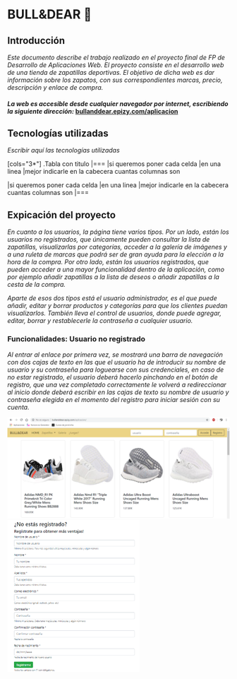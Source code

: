 # BULL&DEAR :boot:

## Introducción
 _Este documento describe el trabajo realizado en el proyecto final de FP de Desarrollo de Aplicaciones Web. El proyecto consiste en el desarrollo web de una tienda de zapatillas deportivas. El objetivo de dicha web es dar información sobre los zapatos, con sus correspondientes marcas, precio, descripción y enlace de compra._

#### _La web es accesible desde cualquier navegador por internet, escribiendo la siguiente dirección:_ [bullanddear.epizy.com/aplicacion](http://bullanddear.epizy.com/documentacion)

## Tecnologías utilizadas
 _Escribir aquí las tecnologías utilizadas_
 
[cols="3*"]
.Tabla con titulo
|===
|si queremos poner cada celda
|en una linea
|mejor indicarle en la cabecera cuantas columnas son

|si queremos poner cada celda
|en una linea
|mejor indicarle en la cabecera cuantas columnas son
|===

## Expicación del proyecto
 _En cuanto a los usuarios, la página tiene varios tipos. Por un lado, están los usuarios no registrados, que únicamente pueden consultar la lista de zapatillas, visualizarlas por categorías, acceder a la galería de imágenes y a una ruleta de marcas que podrá ser de gran ayuda para la elección a la hora de la compra. Por otro lado, están los usuarios registrados, que pueden acceder a una mayor funcionalidad dentro de la aplicación, como por ejemplo añadir zapatillas a la lista de deseos o añadir zapatillas a la cesta de la compra._ 

 _Aparte de esos dos tipos está el usuario administrador, es el que puede añadir, editar y borrar productos y categorías para que los clientes puedan visualizarlos. También lleva el control de usuarios, donde puede agregar, editar, borrar y restablecerle la contraseña a cualquier usuario._

### Funcionalidades: <b>Usuario no registrado</b>
 _Al entrar al enlace por primera vez, se mostrará una barra de navegación con dos cajas de texto en las que el usuario ha de introducir su nombre de usuario y su contraseña para loguearse con sus credenciales, en caso de no estar registrado, el usuario deberá hacerlo pinchando en el botón de registro, que una vez completado correctamente le volverá a redireccionar al inicio donde deberá escribir en las cajas de texto su nombre de usuario y contraseña elegida en el momento del registro para iniciar sesión con su cuenta._

<img src="img/1.png" width="550"/> <img src="img/3.png" width="300"/> 




